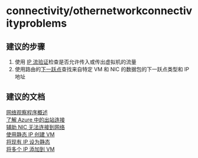 <properties
    pageTitle="connectivity/othernetworkconnectivityproblems"
    description="connectivity/othernetworkconnectivityproblems"
    service="microsoft.network"
    resource="virtualnetworks"
    authors="radwiv"
    displayOrder=""
    selfHelpType="generic"
    supportTopicIds="32547255"
    resourceTags=""
    productPesIds="15526"
    cloudEnvironments="public"
/>


# <a name="connectivityothernetworkconnectivityproblems"></a>connectivity/othernetworkconnectivityproblems

## <a name="recommended-steps"></a>**建议的步骤**
1. 使用 [IP 流验证](data-blade:microsoft_azure_network.verifyipflowblade)检查是否允许传入或传出虚拟机的流量<br>
2. 使用路由的[下一跃点](data-blade:microsoft_azure_network.getnexthopblade)查找来自特定 VM 和 NIC 的数据包的下一跃点类型和 IP 地址<br>

## <a name="recommended-documents"></a>**建议的文档**
[网络观察程序概述](https://docs.microsoft.com/azure/network-watcher/network-watcher-monitoring-overview)<br>
[了解 Azure 中的出站连接](https://docs.microsoft.com/azure/load-balancer/load-balancer-outbound-connections)<br>
[辅助 NIC 无法连接到网络](https://docs.microsoft.com/azure/virtual-network/virtual-networks-multiple-nics#secondary-nics-access-to-other-subnets)<br>
[使用静态 IP 创建 VM](https://docs.microsoft.com/azure/virtual-network/virtual-network-deploy-static-pip-arm-portal)<br>
[将现有 IP 设为静态](https://docs.microsoft.com/azure/virtual-network/virtual-network-network-interface-addresses#a-namechange-ip-configachange-ip-address-settings)<br>
[将多个 IP 添加到 VM](https://docs.microsoft.com/azure/virtual-network/virtual-network-multiple-ip-addresses-portal)<br>


